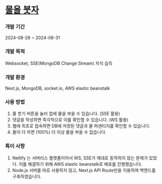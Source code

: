 # [물을 붓자](http://water.ap-northeast-2.elasticbeanstalk.com/)

### 개발 기간
2024-08-28 ~ 2024-08-31

### 개발 목적
Websocket, SSE(MongoDB Change Stream) 지식 습득

### 개발 환경
Next.js, MongoDB, socket.io, AWS elastic beanstalk

### 사용 방법
1. 물 붓기 버튼을 눌러 컵에 물을 부을 수 있습니다. (SSE 활용)
2. 댓글을 작성하면 즉각적으로 이를 확인할 수 있습니다. (WS 활용)
3. 웹에 최초로 접속하면 DB에 저장된 댓글과 물 퍼센티지를 확인할 수 있습니다.
4. 물이 다 차면 (100%) 더 이상 물을 부을 수 없습니다.

### 특이 사항
1. Netlify 는 서버리스 플랫폼이어서 WS, SSE가 제대로 동작하지 않는 문제가 있었다. 이를 해결하기 위해 AWS elastic beanstalk로 배포를 진행했습니다.
2. Node.js 서버를 따로 사용하지 않고, Next.js API Route만을 이용하여 백엔드를 구축하였습니다. 
